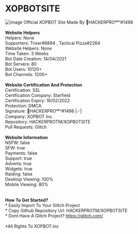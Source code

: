 # XOPBOTSITE
![image](https://cdn.discordapp.com/attachments/824319314495537175/868399327415001108/XOPBOT_Website_Banner_Official.jpg)
Official XOPBOT Site Made By 👑HACKERPROᵈᵉᵛ#1498
<br><br><strong>Website Helpers</strong>
<br>Helpers: None
<br>Supporters: Trixer#8894 , Tactical Pizza#2264
<br>Website Helpers: None
<br>Time Taken: 3 Weeks
<br>Bot Date Creation: 14/04/2021
<br>Bot Servers: 80
<br>Bot Users: 10120+
<br>Bot Channels: 1200+
<br><br><strong>Website Certification And Protection</strong>
<br>Certification: SSL
<br>Certification Company: Starfield
<br>Certification Expiry: 16/02/2022
<br>Protection: DMCA
<br>Signature: 👑HACKERPROᵈᵉᵛ#1498 |✅|
<br>Company: XOPBOT Inc.
<br>Repository: HACKERPROTM/XOPBOTSITE
<br>Pull Requests: Glitch
<br><br><strong>Website Information</strong>
<br>NSFW: false
<br>SFW: true
<br>Payments: false
<br>Support: true 
<br>Adverts: true 
<br>Widgets: true 
<br>Raiding: false 
<br>Desktop Viewing: 100% 
<br>Mobile Viewing: 80% 
<br><br><br><strong>How To Get Started?</strong>
<br>* Easily Import To Your Glitch Project
<br>* Copy Github Repository Url: HACKERPROTM/XOPBOTSITE
<br>* Dont Have A Glitch Project? https://glitch.com/
<br><br>*All Rights To XOPBOT.Inc 

